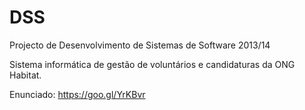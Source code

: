 # DSS
Projecto de Desenvolvimento de Sistemas de Software 2013/14

Sistema informática de gestão de voluntários e candidaturas da ONG Habitat.

Enunciado: https://goo.gl/YrKBvr
